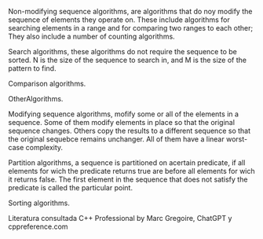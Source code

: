 Non-modifying sequence algorithms, are algorithms that do noy modify the sequence of elements they operate on.
These include algorithms for searching elements in a range and for comparing two ranges to each other;
They also include a number of counting algorithms.

Search algorithms, these algorithms do not require the sequence to be sorted. N is the size of the sequence
to search in, and M is the size of the pattern to find.

Comparison algorithms.

OtherAlgorithms.




Modifying sequence algorithms, mofify some or all of the elements in a sequence. Some of them modify elements in 
place so that the original sequence changes. Others copy the results to a different sequence so that the original
sequebce remains unchanger. All of them have a linear worst-case complexity.

Partition algorithms, a sequence is partitioned on  acertain predicate, if all elements for wich the predicate
returns true are before all elements for wich it returns false. The first element in the sequence that does
not satisfy the predicate is called the particular point.

Sorting algorithms.

Literatura consultada C++ Professional by Marc Gregoire, ChatGPT y cppreference.com
